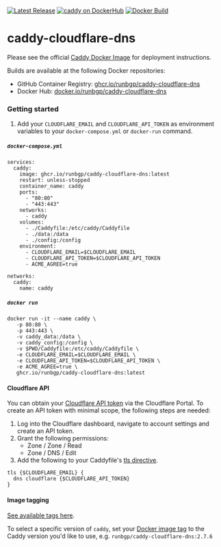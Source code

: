 [version-image]: https://img.shields.io/github/v/release/runbgp/caddy-cloudflare-dns?style=for-the-badge
[version-url]: https://github.com/runbgp/caddy-cloudflare-dns/releases

[gh-actions-image]: https://img.shields.io/github/actions/workflow/status/runbgp/caddy-cloudflare-dns/main.yml?style=for-the-badge
[gh-actions-url]: https://github.com/runbgp/caddy-cloudflare-dns/actions

[dockerhub-image]: https://img.shields.io/docker/pulls/runbgp/caddy-cloudflare-dns?label=DockerHub%20Pulls&style=for-the-badge
[dockerhub-url]: https://hub.docker.com/r/runbgp/caddy-cloudflare-dns

[![Latest Release][version-image]][version-url]
[![caddy on DockerHub][dockerhub-image]][dockerhub-url]
[![Docker Build][gh-actions-image]][gh-actions-url]

# caddy-cloudflare-dns

Please see the official [Caddy Docker Image](https://hub.docker.com/_/caddy) for deployment instructions.

Builds are available at the following Docker repositories:

* GitHub Container Registry: [ghcr.io/runbgp/caddy-cloudflare-dns](https://ghcr.io/runbgp/caddy-cloudflare-dns)
* Docker Hub: [docker.io/runbgp/caddy-cloudflare-dns](https://hub.docker.com/r/runbgp/caddy-cloudflare-dns)

### Getting started

1. Add your `CLOUDFLARE_EMAIL` and `CLOUDFLARE_API_TOKEN` as environment variables to your `docker-compose.yml` or `docker-run` command.

##### `docker-compose.yml`
```
services:
  caddy:
    image: ghcr.io/runbgp/caddy-cloudflare-dns:latest
    restart: unless-stopped
    container_name: caddy
    ports:
      - "80:80"
      - "443:443"
    networks:
      - caddy
    volumes:
      - ./Caddyfile:/etc/caddy/Caddyfile
      - ./data:/data
      - ./config:/config
    environment:
      - CLOUDFLARE_EMAIL=$CLOUDFLARE_EMAIL
      - CLOUDFLARE_API_TOKEN=$CLOUDFLARE_API_TOKEN
      - ACME_AGREE=true

networks:
  caddy:
    name: caddy
```

##### `docker run`
```
docker run -it --name caddy \
   -p 80:80 \
   -p 443:443 \
   -v caddy_data:/data \
   -v caddy_config:/config \
   -v $PWD/Caddyfile:/etc/caddy/Caddyfile \
   -e CLOUDFLARE_EMAIL=$CLOUDFLARE_EMAIL \
   -e CLOUDFLARE_API_TOKEN=$CLOUDFLARE_API_TOKEN \
   -e ACME_AGREE=true \
   ghcr.io/runbgp/caddy-cloudflare-dns:latest
```
#### Cloudflare API
You can obtain your [Cloudflare API token](https://support.cloudflare.com/hc/en-us/articles/200167836-Managing-API-Tokens-and-Keys) via the Cloudflare Portal. To create an API token with minimal scope, the following steps are needed:

1. Log into the Cloudflare dashboard, navigate to account settings and create an API token.
2. Grant the following permissions:
   * Zone / Zone / Read
   * Zone / DNS / Edit
2. Add the following to your Caddyfile's [tls directive](https://caddyserver.com/docs/caddyfile/directives/tls#tls). 

```
tls {$CLOUDFLARE_EMAIL} { 
  dns cloudflare {$CLOUDFLARE_API_TOKEN}
}
```

#### Image tagging
[See available tags here](https://hub.docker.com/r/runbgp/caddy-cloudflare-dns/tags).


To select a specific version of `caddy`, set your [Docker image tag](https://docs.docker.com/engine/reference/run/#imagetag) to the Caddy version you'd like to use, e.g. `runbgp/caddy-cloudflare-dns:2.7.6`
